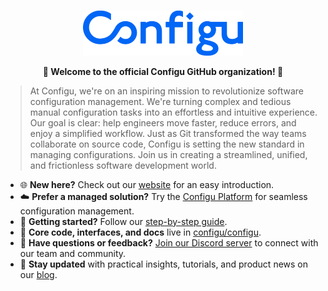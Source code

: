 <p align="center">
  <br/>
  <a href="https://configu.com?utm_source=github" target="_blank">
    <!-- <picture>
      <source media="(prefers-color-scheme: dark)" srcset="https://raw.githubusercontent.com/configu/.github/main/assets/logo/white.svg">
      <img alt="Configu Logo" src="https://raw.githubusercontent.com/configu/.github/main/assets/logo/black.svg" width="256"/>
    </picture> -->
    <img alt="Configu Logo" src="https://raw.githubusercontent.com/configu/.github/main/assets/logo/blue.svg" width="256"/>
  </a>
</p>

<p align="center">
  <strong>👋 Welcome to the official Configu GitHub organization! 👋</strong>
</p>

> At Configu, we're on an inspiring mission to revolutionize software configuration management. We're turning complex and tedious manual configuration tasks into an effortless and intuitive experience. Our goal is clear: help engineers move faster, reduce errors, and enjoy a simplified workflow. Just as Git transformed the way teams collaborate on source code, Configu is setting the new standard in managing configurations. Join us in creating a streamlined, unified, and frictionless software development world.

- 🌐 **New here?** Check out our [website](https://configu.com/?utm_source=github&utm_medium=community_health) for an easy introduction.
- ☁️ **Prefer a managed solution?** Try the [Configu Platform](https://app.configu.com/?utm_source=github&utm_medium=community_health&sign_up=true) for seamless configuration management.
- 📖 **Getting started?** Follow our [step-by-step guide](https://configu.com/docs/get-started/?utm_source=github&utm_medium=community_health).
- 💾 **Core code, interfaces, and docs** live in [configu/configu](https://github.com/configu/configu).
- 💬 **Have questions or feedback?** [Join our Discord server](https://discord.gg/cjSBxnB9z8) to connect with our team and community.
- 📝 **Stay updated** with practical insights, tutorials, and product news on our [blog](https://configu.com/blog/?utm_source=github&utm_medium=community_health).